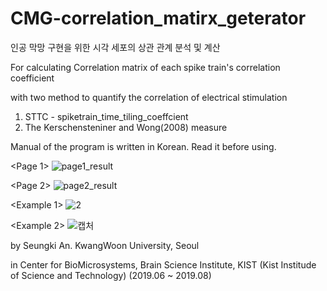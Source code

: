# CMG-correlation_matirx_geterator

인공 막망 구현을 위한 시각 세포의 상관 관계 분석 및 계산 

For calculating Correlation matrix of each spike train's correlation coefficient

with two method to quantify the correlation of electrical stimulation
  1) STTC - spiketrain_time_tiling_coeffcient
  2) The Kerschensteniner and Wong(2008) measure
 
Manual of the program is written in Korean. Read it before using.

<Page 1>
![page1_result](https://user-images.githubusercontent.com/55059074/64491775-242fe200-d2a7-11e9-8f0f-d089ce7e4fc6.JPG)

<Page 2>
![page2_result](https://user-images.githubusercontent.com/55059074/64491793-54778080-d2a7-11e9-8814-0ad78b3e7007.JPG)


<Example 1>
![2](https://user-images.githubusercontent.com/55059074/64491821-94d6fe80-d2a7-11e9-9590-9cf8a81612ec.PNG)

<Example 2>
![캡처](https://user-images.githubusercontent.com/55059074/64491823-96a0c200-d2a7-11e9-87d8-540b61902285.PNG)


by Seungki An.
KwangWoon University, Seoul


in Center for BioMicrosystems, Brain Science Institute,
 KIST (Kist Institude of Science and Technology) (2019.06 ~ 2019.08)
